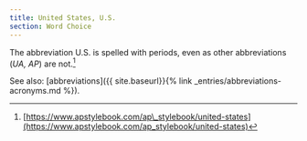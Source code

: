 ```yaml
---
title: United States, U.S.
section: Word Choice
---
```

The abbreviation U.S. is spelled with periods, even as other abbreviations (_UA, AP_) are not.[^72]

See also: [abbreviations]({{ site.baseurl}}{% link _entries/abbreviations-acronyms.md %}).

[^72]: [https://www.apstylebook.com/ap\_stylebook/united-states](https://www.apstylebook.com/ap_stylebook/united-states)